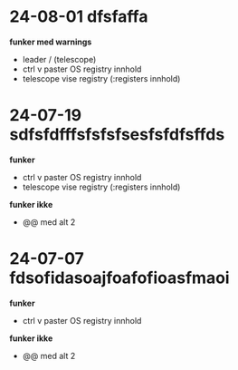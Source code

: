 # 24-08-01 dfsfaffa

**funker med warnings**

- leader / (telescope)
- ctrl v paster OS registry innhold
- telescope vise registry (:registers innhold)

# 24-07-19 sdfsfdfffsfsfsfsesfsfdfsffds

**funker**

- ctrl v paster OS registry innhold
- telescope vise registry (:registers innhold)

**funker ikke**

- @@ med alt 2

# 24-07-07 fdsofidasoajfoafofioasfmaoi

**funker**

- ctrl v paster OS registry innhold

**funker ikke**

- @@ med alt 2
